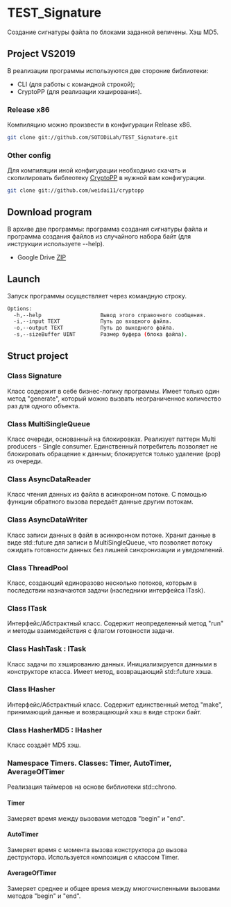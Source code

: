 # TEST_Signature
Создание сигнатуры файла по блоками заданной величены. Хэш MD5.

## Project VS2019
В реализации программы используются две стороние библиотеки:<br>
* CLI (для работы с командной строкой);
* CryptoPP (для реализации хэширования).
### Release x86
Компиляцию можно произвести в конфигурации Release x86.
```bash
git clone git://github.com/SOTODiLah/TEST_Signature.git
````
### Other config
Для компиляции иной конфигурации необходимо скачать и скопилировать библеотеку [CryptoPP](https://github.com/weidai11/cryptopp) в нужной вам конфигурации.
```bash
git clone git://github.com/weidai11/cryptopp
````

## Download program
В архиве две программы: программа создания сигнатуры файла и программа создания файлов из случайного набора байт (для инструкции используете --help).
* Google Drive [ZIP](https://drive.google.com/file/d/1GqDWLeBzlBN6HFKwM0_RmM4ZLVnmyK5-/view?usp=sharing)

## Launch

Запуск программы осуществляет через командную строку.<br>
```bash
Options:
  -h,--help                   Вывод этого справочного сообщения.
  -i,--input TEXT             Путь до входного файла.
  -o,--output TEXT            Путь до выходного файла.
  -s,--sizeBuffer UINT        Размер буфера (блока файла).
````
## Struct project

### Class Signature

Класс содержит в себе бизнес-логику программы. Имеет только один метод "generate", который можно вызвать неограниченное количество раз для одного объекта.

### Class MultiSingleQueue

Класс очереди, основанный на блокировках. Реализует паттерн Multi producers - Single consumer. Единственный потребитель позволяет не блокировать обращение к данным; блокируется только удаление (pop) из очереди.

### Class AsyncDataReader

Класс чтения данных из файла в асинхронном потоке. С помощью функции обратного вызова передаёт данные другим потокам.

### Class AsyncDataWriter

Класс записи данных в файл в асинхронном потоке. Хранит данные в виде std::future для записи в MultiSingleQueue, что позволяет потоку ожидать готовности данных без лишней синхронизации и уведомлений.

### Class ThreadPool

Класс, создающий единоразово несколько потоков, которым в последствии назначаются задачи (наследники интерфейса ITask).

### Class ITask

Интерфейс/Абстрактный класс. Содержит неопределенный метод "run" и методы взаимодействия с флагом готовности задачи.

### Class HashTask : ITask

Класс задачи по хэшированию данных. Инициализируется данными в конструкторе класса. Имеет метод, возвращающий std::future хэша.

### Class IHasher

Интерфейс/Абстрактный класс. Содержит единственный метод "make", принимающий данные и возвращающий хэш в виде строки байт.

### Class HasherMD5 : IHasher

Класс создаёт MD5 хэш.

### Namespace Timers. Classes: Timer, AutoTimer, AverageOfTimer
Реализация таймеров на основе библиотеки std::chrono. 

#### Timer 
Замеряет время между вызовами методов "begin" и "end". 

#### AutoTimer 
Замеряет время с момента вызова конструктора до вызова деструктора. Используется композиция с классом Timer.

#### AverageOfTimer
Замеряет среднее и общее время между многочисленными вызовами методов "begin" и "end". 

